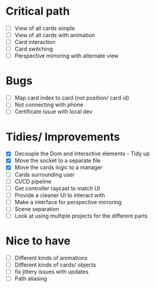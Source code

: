 # Critical path

- [ ] View of all cards simple
- [ ] View of all cards with animation
- [ ] Card interaction
- [ ] Card switching
- [ ] Perspective mirroring with alternate view

# Bugs

- [ ] Map card index to card (not position/ card id)
- [ ] Not connecting with phone
- [ ] Certificate issue with local dev

# Tidies/ Improvements

- [x] Decouple the Dom and interactive elements - Tidy up
- [x] Move the socket to a separate file
- [x] Move the cards logic to a manager
- [ ] Cards surrounding user
- [ ] CI/CD pipeline
- [ ] Get controller raycast to match UI
- [ ] Provide a cleaner UI to interact with
- [ ] Make a interface for perspective mirroring
- [ ] Scene separation
- [ ] Look at using multiple projects for the different parts

# Nice to have

- [ ] Different kinds of animations
- [ ] Different kinds of cards/ objects
- [ ] fix jittery issues with updates
- [ ] Path aliasing
